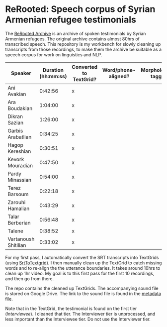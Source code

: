# ReRooted: Speech corpus of Syrian Armenian refugee testimonials
 
 The [ReRooted Archive](https://www.rerooted.org/) is an archive of spoken testimonials by Syrian Armenian refugees. The original archive contains almost 80hrs of transcribed speech. This repository is my workbench for slowly cleaning up transcripts from those recordings, to make them the archive be suitable as a speech corpus for work on linguistics and NLP. 

 | Speaker             | Duration (hh:mm:ss) | Converted to TextGrid? | Word/phone-aligned? | Morphologically tagged? | Translated? |
|---------------------|---------------------|------------------------|---------------------|-------------------------|-------------|
| Ani Avakian       | 0:42:56             | x                      |                     |                         |             |
| Ara Boudakian     | 1:04:00             | x                      |                     |                         |             |
| Dikran Sazian     | 1:26:00             | x                      |                     |                         |             |
| Garbis Arabatlian | 0:34:25             | x                      |                     |                         |             |
| Hagop Kereshian | 0:30:51             | x                      |                     |                         |             |
| Kevork Mouradian  | 0:47:50          | x                      |                     |                         |             |
| Pardy Minassian  | 0:54:00          | x                      |                     |                         |             |
| Terez Barsoum  | 0:22:18          | x                      |                     |                         |             |
| Zarouhi Hamalian   | 0:43:29         | x                      |                     |                         |             |
| Talar Berberian   | 0:56:48         | x                      |                     |                         |             |
| Talene  | 0:38:52         | x                      |                     |                         |             |
| Vartanoush Shitilian  | 0:33:02        | x                      |                     |                         |             |

For my first pass, I automatically convert the SRT transcripts into TextGrids (using [SrtToTextgrid](https://github.com/rctatman/SrtToTextgrid)). I then manually clean up the TextGrid to catch missing words and to re-align the the utterance boundaries. It takes around 10hrs to clean up 1hr video. My goal is to this first pass for the first 10 recordings, and then go from there.

The repo contains the cleaned up TextGrids. The accompanying sound file is stored on Google Drive. The link to the sound file is found in the [metadata](/metadata.tsv) file.

Note that in the TextGrid, the testimonial is found on the first tier (*Interviewee*). I cleaned that tier. The Interviewer tier is unprocessed, and less important than the Interviewee tier. Do not use the Interviewer tier.
